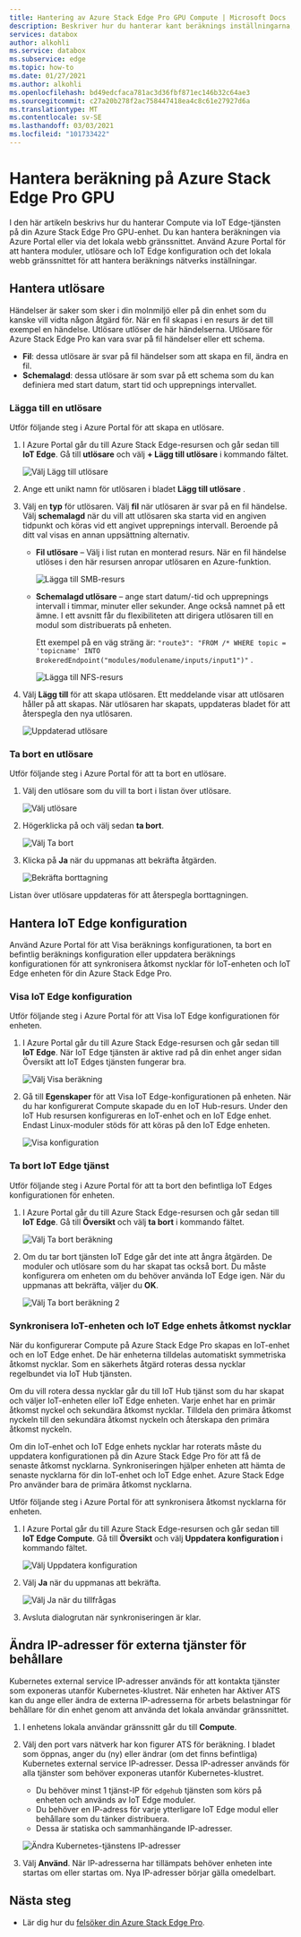 ```yaml
---
title: Hantering av Azure Stack Edge Pro GPU Compute | Microsoft Docs
description: Beskriver hur du hanterar kant beräknings inställningarna, t. ex. utlösare, moduler, Visa beräknings konfiguration, ta bort konfiguration via Azure Portal på Azure Stack Edge Pro GPU.
services: databox
author: alkohli
ms.service: databox
ms.subservice: edge
ms.topic: how-to
ms.date: 01/27/2021
ms.author: alkohli
ms.openlocfilehash: bd49edcfaca781ac3d36fbf871ec146b32c64ae3
ms.sourcegitcommit: c27a20b278f2ac758447418ea4c8c61e27927d6a
ms.translationtype: MT
ms.contentlocale: sv-SE
ms.lasthandoff: 03/03/2021
ms.locfileid: "101733422"
---
```

# <a name="manage-compute-on-your-azure-stack-edge-pro-gpu"></a>Hantera beräkning på Azure Stack Edge Pro GPU

<!--[!INCLUDE [applies-to-skus](../../includes/azure-stack-edge-applies-to-all-sku.md)]-->

I den här artikeln beskrivs hur du hanterar Compute via IoT Edge-tjänsten på din Azure Stack Edge Pro GPU-enhet. Du kan hantera beräkningen via Azure Portal eller via det lokala webb gränssnittet. Använd Azure Portal för att hantera moduler, utlösare och IoT Edge konfiguration och det lokala webb gränssnittet för att hantera beräknings nätverks inställningar.



## <a name="manage-triggers"></a>Hantera utlösare

Händelser är saker som sker i din molnmiljö eller på din enhet som du kanske vill vidta någon åtgärd för. När en fil skapas i en resurs är det till exempel en händelse. Utlösare utlöser de här händelserna. Utlösare för Azure Stack Edge Pro kan vara svar på fil händelser eller ett schema.

- **Fil**: dessa utlösare är svar på fil händelser som att skapa en fil, ändra en fil.
- **Schemalagd**: dessa utlösare är som svar på ett schema som du kan definiera med start datum, start tid och upprepnings intervallet.


### <a name="add-a-trigger"></a>Lägga till en utlösare

Utför följande steg i Azure Portal för att skapa en utlösare.

1. I Azure Portal går du till Azure Stack Edge-resursen och går sedan till **IoT Edge**. Gå till **utlösare** och välj **+ Lägg till utlösare** i kommando fältet.

    ![Välj Lägg till utlösare](media/azure-stack-edge-j-series-manage-compute/add-trigger-1m.png)

2. Ange ett unikt namn för utlösaren i bladet **Lägg till utlösare** .
    
    <!--Trigger names can only contain numbers, lowercase letters, and hyphens. The share name must be between 3 and 63 characters long and begin with a letter or a number. Each hyphen must be preceded and followed by a non-hyphen character.-->

3. Välj en **typ** för utlösaren. Välj **fil** när utlösaren är svar på en fil händelse. Välj **schemalagd** när du vill att utlösaren ska starta vid en angiven tidpunkt och köras vid ett angivet upprepnings intervall. Beroende på ditt val visas en annan uppsättning alternativ.

    - **Fil utlösare** – Välj i list rutan en monterad resurs. När en fil händelse utlöses i den här resursen anropar utlösaren en Azure-funktion.

        ![Lägga till SMB-resurs](media/azure-stack-edge-j-series-manage-compute/add-file-trigger.png)

    - **Schemalagd utlösare** – ange start datum/-tid och upprepnings intervall i timmar, minuter eller sekunder. Ange också namnet på ett ämne. I ett avsnitt får du flexibiliteten att dirigera utlösaren till en modul som distribuerats på enheten.

        Ett exempel på en väg sträng är: `"route3": "FROM /* WHERE topic = 'topicname' INTO BrokeredEndpoint("modules/modulename/inputs/input1")"` .

        ![Lägga till NFS-resurs](media/azure-stack-edge-j-series-manage-compute/add-scheduled-trigger.png)

4. Välj **Lägg till** för att skapa utlösaren. Ett meddelande visar att utlösaren håller på att skapas. När utlösaren har skapats, uppdateras bladet för att återspegla den nya utlösaren.
 
    ![Uppdaterad utlösare](media/azure-stack-edge-j-series-manage-compute/add-trigger-2.png)

### <a name="delete-a-trigger"></a>Ta bort en utlösare

Utför följande steg i Azure Portal för att ta bort en utlösare.

1. Välj den utlösare som du vill ta bort i listan över utlösare.

    ![Välj utlösare](media/azure-stack-edge-j-series-manage-compute/delete-trigger-1.png)

2. Högerklicka på och välj sedan **ta bort**.

    ![Välj Ta bort](media/azure-stack-edge-j-series-manage-compute/delete-trigger-2.png)

3. Klicka på **Ja** när du uppmanas att bekräfta åtgärden.

    ![Bekräfta borttagning](media/azure-stack-edge-j-series-manage-compute/delete-trigger-3.png)

Listan över utlösare uppdateras för att återspegla borttagningen.

## <a name="manage-iot-edge-configuration"></a>Hantera IoT Edge konfiguration

Använd Azure Portal för att Visa beräknings konfigurationen, ta bort en befintlig beräknings konfiguration eller uppdatera beräknings konfigurationen för att synkronisera åtkomst nycklar för IoT-enheten och IoT Edge enheten för din Azure Stack Edge Pro.

### <a name="view-iot-edge-configuration"></a>Visa IoT Edge konfiguration

Utför följande steg i Azure Portal för att Visa IoT Edge konfigurationen för enheten.

1. I Azure Portal går du till Azure Stack Edge-resursen och går sedan till **IoT Edge**. När IoT Edge tjänsten är aktive rad på din enhet anger sidan Översikt att IoT Edges tjänsten fungerar bra.

    ![Välj Visa beräkning](media/azure-stack-edge-j-series-manage-compute/view-compute-1.png)

2. Gå till **Egenskaper** för att Visa IoT Edge-konfigurationen på enheten. När du har konfigurerat Compute skapade du en IoT Hub-resurs. Under den IoT Hub resursen konfigureras en IoT-enhet och en IoT Edge enhet. Endast Linux-moduler stöds för att köras på den IoT Edge enheten.

    ![Visa konfiguration](media/azure-stack-edge-j-series-manage-compute/view-compute-2.png)


### <a name="remove-iot-edge-service"></a>Ta bort IoT Edge tjänst

Utför följande steg i Azure Portal för att ta bort den befintliga IoT Edges konfigurationen för enheten.

1. I Azure Portal går du till Azure Stack Edge-resursen och går sedan till **IoT Edge**. Gå till **Översikt** och välj **ta bort** i kommando fältet.

    ![Välj Ta bort beräkning](media/azure-stack-edge-j-series-manage-compute/remove-compute-1.png)

2. Om du tar bort tjänsten IoT Edge går det inte att ångra åtgärden. De moduler och utlösare som du har skapat tas också bort. Du måste konfigurera om enheten om du behöver använda IoT Edge igen. När du uppmanas att bekräfta, väljer du **OK**.

    ![Välj Ta bort beräkning 2](media/azure-stack-edge-j-series-manage-compute/remove-compute-2.png)

### <a name="sync-up-iot-device-and-iot-edge-device-access-keys"></a>Synkronisera IoT-enheten och IoT Edge enhets åtkomst nycklar

När du konfigurerar Compute på Azure Stack Edge Pro skapas en IoT-enhet och en IoT Edge enhet. De här enheterna tilldelas automatiskt symmetriska åtkomst nycklar. Som en säkerhets åtgärd roteras dessa nycklar regelbundet via IoT Hub tjänsten.

Om du vill rotera dessa nycklar går du till IoT Hub tjänst som du har skapat och väljer IoT-enheten eller IoT Edge enheten. Varje enhet har en primär åtkomst nyckel och sekundära åtkomst nycklar. Tilldela den primära åtkomst nyckeln till den sekundära åtkomst nyckeln och återskapa den primära åtkomst nyckeln.

Om din IoT-enhet och IoT Edge enhets nycklar har roterats måste du uppdatera konfigurationen på din Azure Stack Edge Pro för att få de senaste åtkomst nycklarna. Synkroniseringen hjälper enheten att hämta de senaste nycklarna för din IoT-enhet och IoT Edge enhet. Azure Stack Edge Pro använder bara de primära åtkomst nycklarna.

Utför följande steg i Azure Portal för att synkronisera åtkomst nycklarna för enheten.

1. I Azure Portal går du till Azure Stack Edge-resursen och går sedan till **IoT Edge Compute**. Gå till **Översikt** och välj **Uppdatera konfiguration** i kommando fältet.

    ![Välj Uppdatera konfiguration](media/azure-stack-edge-j-series-manage-compute/refresh-configuration-1.png)

2. Välj **Ja** när du uppmanas att bekräfta.

    ![Välj Ja när du tillfrågas](media/azure-stack-edge-j-series-manage-compute/refresh-configuration-2.png)

3. Avsluta dialogrutan när synkroniseringen är klar.

## <a name="change-external-service-ips-for-containers"></a>Ändra IP-adresser för externa tjänster för behållare

Kubernetes external service IP-adresser används för att kontakta tjänster som exponeras utanför Kubernetes-klustret. När enheten har Aktiver ATS kan du ange eller ändra de externa IP-adresserna för arbets belastningar för behållare för din enhet genom att använda det lokala användar gränssnittet.


1. I enhetens lokala användar gränssnitt går du till **Compute**.
1. Välj den port vars nätverk har kon figurer ATS för beräkning. I bladet som öppnas, anger du (ny) eller ändrar (om det finns befintliga) Kubernetes external service IP-adresser. Dessa IP-adresser används för alla tjänster som behöver exponeras utanför Kubernetes-klustret. 
    - Du behöver minst 1 tjänst-IP för `edgehub` tjänsten som körs på enheten och används av IoT Edge moduler. 
    - Du behöver en IP-adress för varje ytterligare IoT Edge modul eller behållare som du tänker distribuera. 
    - Dessa är statiska och sammanhängande IP-adresser.

    ![Ändra Kubernetes-tjänstens IP-adresser](media/azure-stack-edge-j-series-manage-compute/change-service-ips-1.png)

1. Välj **Använd**. När IP-adresserna har tillämpats behöver enheten inte startas om eller startas om. Nya IP-adresser börjar gälla omedelbart.


## <a name="next-steps"></a>Nästa steg

- Lär dig hur du [felsöker din Azure Stack Edge Pro](azure-stack-edge-gpu-troubleshoot.md).
